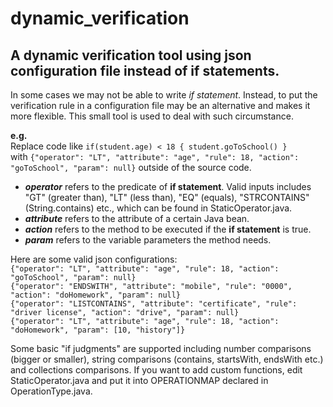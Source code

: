 # dynamic_verification
A dynamic verification tool using json configuration file instead of if statements.
---

In some cases we may not be able to write *if statement*. Instead, to put the verification rule in a configuration file may be an alternative and makes it more flexible. This small tool is used to deal with such circumstance.

__e.g.__  
Replace code like
  `if(student.age) < 18 {
    student.goToSchool()
  }`  
with
  `{"operator": "LT", "attribute": "age", "rule": 18, "action": "goToSchool", "param": null}` outside of the source code.
  
- ***operator*** refers to the predicate of __if statement__. Valid inputs includes "GT" (greater than), "LT" (less than), "EQ" (equals), "STRCONTAINS" (String.contains) etc., which can be found in StaticOperator.java.  
- ***attribute*** refers to the attribute of a certain Java bean.  
- ***action*** refers to the method to be executed if the __if statement__ is true.  
- ***param*** refers to the variable parameters the method needs.  

Here are some valid json configurations:  
`{"operator": "LT", "attribute": "age", "rule": 18, "action": "goToSchool", "param": null}`  
`{"operator": "ENDSWITH", "attribute": "mobile", "rule": "0000", "action": "doHomework", "param": null}`  
`{"operator": "LISTCONTAINS", "attribute": "certificate", "rule": "driver license", "action": "drive", "param": null}`  
`{"operator": "LT", "attribute": "age", "rule": 18, "action": "doHomework", "param": [10, "history"]}`  


Some basic "if judgments" are supported including number comparisons (bigger or smaller), string comparisons (contains, startsWith, endsWith etc.) and collections comparisons. If you want to add custom functions, edit StaticOperator.java and put it into OPERATIONMAP declared in OperationType.java. 
